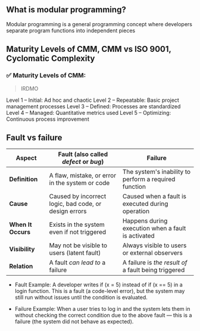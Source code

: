 ## What is modular programming? 
Modular programming is a general programming concept where developers separate program functions into independent pieces

## Maturity Levels of CMM, CMM vs ISO 9001, Cyclomatic Complexity
### ✅ Maturity Levels of CMM:  
> IRDMO

Level 1 – Initial: Ad hoc and chaotic
Level 2 – Repeatable: Basic project management processes
Level 3 – Defined: Processes are standardized
Level 4 – Managed: Quantitative metrics used
Level 5 – Optimizing: Continuous process improvement


## Fault vs failure 
| **Aspect**         | **Fault** (also called *defect* or *bug*)             | **Failure**                                           |
| ------------------ | ----------------------------------------------------- | ----------------------------------------------------- |
| **Definition**     | A flaw, mistake, or error in the system or code       | The system's inability to perform a required function |
| **Cause**          | Caused by incorrect logic, bad code, or design errors | Caused when a fault is executed during operation      |
| **When It Occurs** | Exists in the system even if not triggered            | Happens during execution when a fault is activated    |
| **Visibility**     | May not be visible to users (latent fault)            | Always visible to users or external observers         |
| **Relation**       | A fault *can lead to* a failure                       | A failure is *the result of* a fault being triggered  |


- Fault Example:
A developer writes if (x = 5) instead of if (x == 5) in a login function.
This is a fault (a code-level error), but the system may still run without issues until the condition is evaluated.

- Failure Example:
When a user tries to log in and the system lets them in without checking the correct condition due to the above fault — this is a failure (the system did not behave as expected).